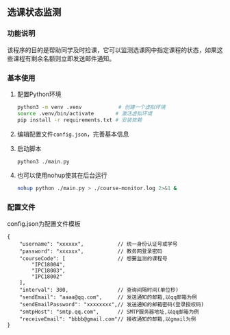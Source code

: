 ## 选课状态监测

### 功能说明
该程序的目的是帮助同学及时捡课，它可以监测选课网中指定课程的状态，如果这些课程有剩余名额则立即发送邮件通知。

### 基本使用
1. 配置Python环境
    ```bash
    python3 -m venv .venv            # 创建一个虚拟环境
    source .venv/bin/activate       # 激活虚拟环境
    pip install -r requirements.txt # 安装依赖
    ```

2. 编辑配置文件`config.json`，完善基本信息

3. 启动脚本
    ```bash
    python3 ./main.py
    ```

4. 也可以使用nohup使其在后台运行
   ```bash
   nohup python ./main.py > ./course-monitor.log 2>&1 &
   ```

### 配置文件
config.json为配置文件模板
```
{
    "username": "xxxxxx",           // 统一身份认证号或学号
    "password": "xxxxxx",           // 教务网登录密码
    "courseCode": [                 // 想要监测的课程号
        "IPC18004",
        "IPC18003",
        "IPC18002"
    ],
    "interval": 300,                // 查询间隔时间(单位秒)
    "sendEmail": "aaaa@qq.com",     // 发送通知的邮箱,以qq邮箱为例
    "sendEmailPassword": "xxxxxxxx",// 发送通知的邮箱密码(登录授权码) 
    "smtpHost": "smtp.qq.com",      // SMTP服务器地址,以qq邮箱为例
    "receiveEmail": "bbbb@gmail.com"// 接收通知的邮箱,以gmail为例
}
```
